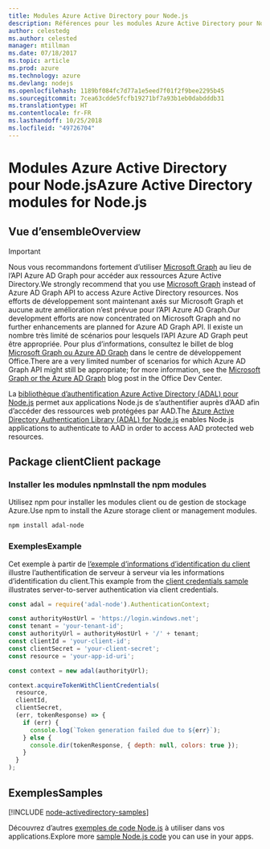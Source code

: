 ```yaml
---
title: Modules Azure Active Directory pour Node.js
description: Références pour les modules Azure Active Directory pour Node.js
author: celestedg
ms.author: celested
manager: mtillman
ms.date: 07/18/2017
ms.topic: article
ms.prod: azure
ms.technology: azure
ms.devlang: nodejs
ms.openlocfilehash: 1189bf084fc7d77a1e5eed7f01f2f9bee2295b45
ms.sourcegitcommit: 7cea63cdde5fcfb19271bf7a93b1eb0dabdddb31
ms.translationtype: HT
ms.contentlocale: fr-FR
ms.lasthandoff: 10/25/2018
ms.locfileid: "49726704"
---
```

# <a name="azure-active-directory-modules-for-nodejs"></a><span data-ttu-id="03c12-103">Modules Azure Active Directory pour Node.js</span><span class="sxs-lookup"><span data-stu-id="03c12-103">Azure Active Directory modules for Node.js</span></span>

## <a name="overview"></a><span data-ttu-id="03c12-104">Vue d’ensemble</span><span class="sxs-lookup"><span data-stu-id="03c12-104">Overview</span></span>

> [!IMPORTANT]
> <span data-ttu-id="03c12-105">Nous vous recommandons fortement d’utiliser [Microsoft Graph](https://graph.microsoft.io/) au lieu de l’API Azure AD Graph pour accéder aux ressources Azure Active Directory.</span><span class="sxs-lookup"><span data-stu-id="03c12-105">We strongly recommend that you use [Microsoft Graph](https://graph.microsoft.io/) instead of Azure AD Graph API to access Azure Active Directory resources.</span></span> <span data-ttu-id="03c12-106">Nos efforts de développement sont maintenant axés sur Microsoft Graph et aucune autre amélioration n’est prévue pour l’API Azure AD Graph.</span><span class="sxs-lookup"><span data-stu-id="03c12-106">Our development efforts are now concentrated on Microsoft Graph and no further enhancements are planned for Azure AD Graph API.</span></span> <span data-ttu-id="03c12-107">Il existe un nombre très limité de scénarios pour lesquels l’API Azure AD Graph peut être appropriée. Pour plus d’informations, consultez le billet de blog [Microsoft Graph ou Azure AD Graph](https://dev.office.com/blogs/microsoft-graph-or-azure-ad-graph) dans le centre de développement Office.</span><span class="sxs-lookup"><span data-stu-id="03c12-107">There are a very limited number of scenarios for which Azure AD Graph API might still be appropriate; for more information, see the [Microsoft Graph or the Azure AD Graph](https://dev.office.com/blogs/microsoft-graph-or-azure-ad-graph) blog post in the Office Dev Center.</span></span>

<span data-ttu-id="03c12-108">La [bibliothèque d’authentification Azure Active Directory (ADAL) pour Node.js](https://www.npmjs.com/package/adal-node) permet aux applications Node.js de s’authentifier auprès d’AAD afin d’accéder des ressources web protégées par AAD.</span><span class="sxs-lookup"><span data-stu-id="03c12-108">The [Azure Active Directory Authentication Library (ADAL) for Node.js](https://www.npmjs.com/package/adal-node) enables Node.js applications to authenticate to AAD in order to access AAD protected web resources.</span></span>

## <a name="client-package"></a><span data-ttu-id="03c12-109">Package client</span><span class="sxs-lookup"><span data-stu-id="03c12-109">Client package</span></span>

### <a name="install-the-npm-modules"></a><span data-ttu-id="03c12-110">Installer les modules npm</span><span class="sxs-lookup"><span data-stu-id="03c12-110">Install the npm modules</span></span>

<span data-ttu-id="03c12-111">Utilisez npm pour installer les modules client ou de gestion de stockage Azure.</span><span class="sxs-lookup"><span data-stu-id="03c12-111">Use npm to install the Azure storage client or management modules.</span></span>

```bash
npm install adal-node
```   

### <a name="example"></a><span data-ttu-id="03c12-112">Exemples</span><span class="sxs-lookup"><span data-stu-id="03c12-112">Example</span></span>

<span data-ttu-id="03c12-113">Cet exemple à partir de [l’exemple d’informations d’identification du client](https://github.com/MSOpenTech/azure-activedirectory-library-for-nodejs/blob/master/sample/client-credentials-sample.js) illustre l’authentification de serveur à serveur via les informations d’identification du client.</span><span class="sxs-lookup"><span data-stu-id="03c12-113">This example from the [client credentials sample](https://github.com/MSOpenTech/azure-activedirectory-library-for-nodejs/blob/master/sample/client-credentials-sample.js) illustrates server-to-server authentication via client credentials.</span></span>

```javascript
const adal = require('adal-node').AuthenticationContext;

const authorityHostUrl = 'https://login.windows.net';
const tenant = 'your-tenant-id';
const authorityUrl = authorityHostUrl + '/' + tenant;
const clientId = 'your-client-id';
const clientSecret = 'your-client-secret';
const resource = 'your-app-id-uri';

const context = new adal(authorityUrl);

context.acquireTokenWithClientCredentials(
  resource,
  clientId,
  clientSecret,
  (err, tokenResponse) => {
    if (err) {
      console.log(`Token generation failed due to ${err}`);
    } else {
      console.dir(tokenResponse, { depth: null, colors: true });
    }
  }
);
```

## <a name="samples"></a><span data-ttu-id="03c12-114">Exemples</span><span class="sxs-lookup"><span data-stu-id="03c12-114">Samples</span></span>

[!INCLUDE [node-activedirectory-samples](../docs-ref-conceptual/includes/activedirectory-samples.md)]

<span data-ttu-id="03c12-115">Découvrez d’autres [exemples de code Node.js](https://azure.microsoft.com/resources/samples/?platform=nodejs) à utiliser dans vos applications.</span><span class="sxs-lookup"><span data-stu-id="03c12-115">Explore more [sample Node.js code](https://azure.microsoft.com/resources/samples/?platform=nodejs) you can use in your apps.</span></span>
